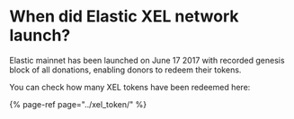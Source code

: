 # When did Elastic XEL network launch?

Elastic mainnet has been launched on June 17 2017 with recorded genesis block of all donations, enabling donors to redeem their tokens. 

You can check how many XEL tokens have been redeemed here:

>

{% page-ref page="../xel\_token/" %}

